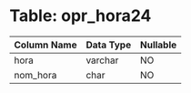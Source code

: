 # Table: opr_hora24

| Column Name | Data Type | Nullable |
|-------------|-----------|----------|
| hora | varchar | NO |
| nom_hora | char | NO |
